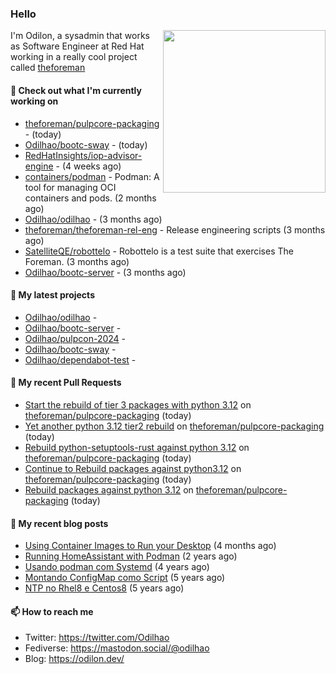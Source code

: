 ### Hello

<img align="right" src="https://avatars.githubusercontent.com/odilhao" width="260">

I'm Odilon, a sysadmin that works as Software Engineer at Red Hat working in a really cool project called [theforeman](https://theforeman.org/)

#### 👷 Check out what I'm currently working on

- [theforeman/pulpcore-packaging](https://github.com/theforeman/pulpcore-packaging) -  (today)
- [Odilhao/bootc-sway](https://github.com/Odilhao/bootc-sway) -  (today)
- [RedHatInsights/iop-advisor-engine](https://github.com/RedHatInsights/iop-advisor-engine) -  (4 weeks ago)
- [containers/podman](https://github.com/containers/podman) - Podman: A tool for managing OCI containers and pods. (2 months ago)
- [Odilhao/odilhao](https://github.com/Odilhao/odilhao) -  (3 months ago)
- [theforeman/theforeman-rel-eng](https://github.com/theforeman/theforeman-rel-eng) - Release engineering scripts (3 months ago)
- [SatelliteQE/robottelo](https://github.com/SatelliteQE/robottelo) - Robottelo is a test suite that exercises The Foreman. (3 months ago)
- [Odilhao/bootc-server](https://github.com/Odilhao/bootc-server) -  (3 months ago)

#### 🌱 My latest projects

- [Odilhao/odilhao](https://github.com/Odilhao/odilhao) - 
- [Odilhao/bootc-server](https://github.com/Odilhao/bootc-server) - 
- [Odilhao/pulpcon-2024](https://github.com/Odilhao/pulpcon-2024) - 
- [Odilhao/bootc-sway](https://github.com/Odilhao/bootc-sway) - 
- [Odilhao/dependabot-test](https://github.com/Odilhao/dependabot-test) - 

#### 🔨 My recent Pull Requests

- [Start the rebuild of tier 3 packages with python 3.12](https://github.com/theforeman/pulpcore-packaging/pull/1721) on [theforeman/pulpcore-packaging](https://github.com/theforeman/pulpcore-packaging) (today)
- [Yet another python 3.12 tier2 rebuild](https://github.com/theforeman/pulpcore-packaging/pull/1720) on [theforeman/pulpcore-packaging](https://github.com/theforeman/pulpcore-packaging) (today)
- [Rebuild python-setuptools-rust against python 3.12](https://github.com/theforeman/pulpcore-packaging/pull/1719) on [theforeman/pulpcore-packaging](https://github.com/theforeman/pulpcore-packaging) (today)
- [Continue to Rebuild packages against python3.12](https://github.com/theforeman/pulpcore-packaging/pull/1718) on [theforeman/pulpcore-packaging](https://github.com/theforeman/pulpcore-packaging) (today)
- [Rebuild packages against python 3.12](https://github.com/theforeman/pulpcore-packaging/pull/1717) on [theforeman/pulpcore-packaging](https://github.com/theforeman/pulpcore-packaging) (today)

#### 📜 My recent blog posts

- [Using Container Images to Run your Desktop](https://odilon.dev/2024/10/29/building-a-desktop-with-bootc/) (4 months ago)
- [Running HomeAssistant with Podman](https://odilon.dev/2022/12/20/homeassistant-with-podman/) (2 years ago)
- [Usando podman com Systemd](https://odilon.dev/2020/06/30/usando-podman-com-systemd/) (4 years ago)
- [Montando ConfigMap como Script](https://odilon.dev/2020/03/08/montando-configmap-como-script/) (5 years ago)
- [NTP no Rhel8 e Centos8](https://odilon.dev/2019/09/17/2019-09-17-ntp-rhel8-centos8/) (5 years ago)


#### 📫 How to reach me

- Twitter: https://twitter.com/Odilhao
- Fediverse: https://mastodon.social/@odilhao
- Blog: https://odilon.dev/
